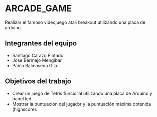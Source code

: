 # ARCADE_GAME

Realizar el famoso videojuego atari breakout utilizando una placa de arduino.

## Integrantes del equipo

* Santiago Carazo Pintado 
* Jose Bermejo Mengíbar
* Pablo Balmaseda Gila.

## Objetivos del trabajo

* Crear un juego de Tetris funcional utilizando una placa de Arduino y panel led.
* Mostrar la puntuación del jugador y la puntuación máxima obtenida (highscore).
